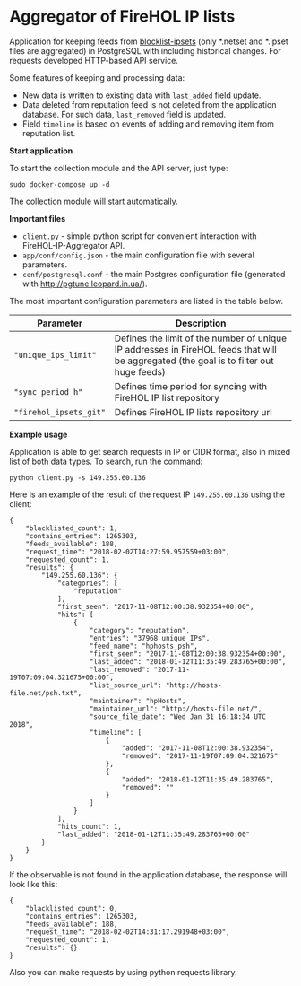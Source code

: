 # Aggregator of FireHOL IP lists
Аpplication for keeping feeds from <a href="https://github.com/firehol/blocklist-ipsets" target="_blank">blocklist-ipsets</a> (only *.netset and *.ipset files are aggregated) in PostgreSQL with including historical changes. For requests developed HTTP-based API service. 

Some features of keeping and processing data:
* New data is written to existing data with `last_added` field update.
* Data deleted from reputation feed is not deleted from the application database. For such data, `last_removed` field is updated.
* Field `timeline` is based on events of adding and removing item from reputation list.

**Start application**

To start the collection module and the API server, just type:
```
sudo docker-compose up -d
```
The collection module will start automatically.

**Important files**

* `client.py` - simple python script for convenient interaction with FireHOL-IP-Aggregator API.
* `app/conf/config.json` - the main configuration file with several parameters.
* `conf/postgresql.conf` - the main Postgres configuration file (generated with http://pgtune.leopard.in.ua/).

The most important configuration parameters are listed in the table below.

| Parameter | Description |
| ------ | ------ |
| `"unique_ips_limit"` | Defines the limit of the number of unique IP addresses in FireHOL feeds that will be aggregated (the goal is to filter out huge feeds) |
| `"sync_period_h"` | Defines time period for syncing with FireHOL IP list repository |
| `"firehol_ipsets_git"` | Defines FireHOL IP lists repository url |

**Example usage**

Application is able to get search requests in IP or CIDR format, also in mixed list of both data types. To search, run the command:

`python client.py -s 149.255.60.136` 

Here is an example of the result of the request IP `149.255.60.136` using the client:
```
{
    "blacklisted_count": 1,
    "contains_entries": 1265303,
    "feeds_available": 188,
    "request_time": "2018-02-02T14:27:59.957559+03:00",
    "requested_count": 1,
    "results": {
        "149.255.60.136": {
            "categories": [
                "reputation"
            ],
            "first_seen": "2017-11-08T12:00:38.932354+00:00",
            "hits": [
                {
                    "category": "reputation",
                    "entries": "37968 unique IPs",
                    "feed_name": "hphosts_psh",
                    "first_seen": "2017-11-08T12:00:38.932354+00:00",
                    "last_added": "2018-01-12T11:35:49.283765+00:00",
                    "last_removed": "2017-11-19T07:09:04.321675+00:00",
                    "list_source_url": "http://hosts-file.net/psh.txt",
                    "maintainer": "hpHosts",
                    "maintainer_url": "http://hosts-file.net/",
                    "source_file_date": "Wed Jan 31 16:18:34 UTC 2018",
                    "timeline": [
                        {
                            "added": "2017-11-08T12:00:38.932354",
                            "removed": "2017-11-19T07:09:04.321675"
                        },
                        {
                            "added": "2018-01-12T11:35:49.283765",
                            "removed": ""
                        }
                    ]
                }
            ],
            "hits_count": 1,
            "last_added": "2018-01-12T11:35:49.283765+00:00"
        }
    }
}

```
If the observable is not found in the application database, the response will look like this:
```
{
    "blacklisted_count": 0,
    "contains_entries": 1265303,
    "feeds_available": 188,
    "request_time": "2018-02-02T14:31:17.291948+03:00",
    "requested_count": 1,
    "results": {}
}
```
Also you can make requests by using python requests library.
